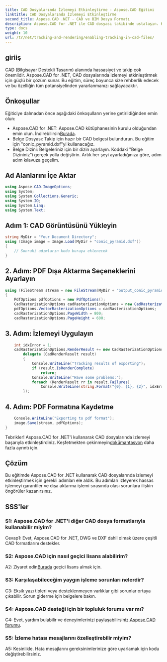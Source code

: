 ```yaml
---
title: CAD Dosyalarında İzlemeyi Etkinleştirme - Aspose.CAD Eğitimi
linktitle: CAD Dosyalarında İzlemeyi Etkinleştirme
second_title: Aspose.CAD .NET - CAD ve BIM Dosya Formatı
description: Aspose.CAD for .NET ile CAD dosyası takibinde ustalaşın. Hassas işleme ve hata takibi için adım adım kılavuzumuzu izleyin. Şimdi İndirin!
type: docs
weight: 10
url: /tr/net/tracking-and-rendering/enabling-tracking-in-cad-files/
---
```

## giriiş

CAD (Bilgisayar Destekli Tasarım) alanında hassasiyet ve takip çok önemlidir. Aspose.CAD for .NET, CAD dosyalarında izlemeyi etkinleştirmek için güçlü bir çözüm sunar. Bu eğitim, süreç boyunca size rehberlik edecek ve bu özelliğin tüm potansiyelinden yararlanmanızı sağlayacaktır.

## Önkoşullar

Eğiticiye dalmadan önce aşağıdaki önkoşulların yerine getirildiğinden emin olun:
-  Aspose.CAD for .NET: Aspose.CAD kütüphanesinin kurulu olduğundan emin olun. İndirebilirsin[Burada](https://releases.aspose.com/cad/net/).
- Belge Dosyası: Takip için hazır bir CAD belgesi bulundurun. Bu eğitim için "conic_pyramid.dxf"yi kullanacağız.
- Belge Dizini: Belgeleriniz için bir dizin ayarlayın. Koddaki "Belge Dizininiz"i gerçek yolla değiştirin.
Artık her şeyi ayarladığınıza göre, adım adım kılavuza geçelim.

## Ad Alanlarını İçe Aktar

```csharp
using Aspose.CAD.ImageOptions;
using System;
using System.Collections.Generic;
using System.IO;
using System.Linq;
using System.Text;
```

## Adım 1: CAD Görüntüsünü Yükleyin

```csharp
string MyDir = "Your Document Directory";
using (Image image = Image.Load(MyDir + "conic_pyramid.dxf"))
{
    // Sonraki adımların kodu buraya eklenecek
}
```

## 2. Adım: PDF Dışa Aktarma Seçeneklerini Ayarlayın

```csharp
using (FileStream stream = new FileStream(MyDir + "output_conic_pyramid.pdf", FileMode.Create))
{
    PdfOptions pdfOptions = new PdfOptions();
    CadRasterizationOptions cadRasterizationOptions = new CadRasterizationOptions();
    pdfOptions.VectorRasterizationOptions = cadRasterizationOptions;
    cadRasterizationOptions.PageWidth = 800;
    cadRasterizationOptions.PageHeight = 600;
```

## 3. Adım: İzlemeyi Uygulayın

```csharp
    int idxError = 1;
    cadRasterizationOptions.RenderResult += new CadRasterizationOptions.CadRenderHandler(
        delegate (CadRenderResult result)
        {
            Console.WriteLine("Tracking results of exporting");
            if (result.IsRenderComplete)
                return;
            Console.WriteLine("Have some problems:");
            foreach (RenderResult rr in result.Failures)
                Console.WriteLine(string.Format("{0}. {1}, {2}", idxError++, rr.RenderCode.ToString(), rr.Message));
        });
```

## 4. Adım: PDF Formatına Kaydetme

```csharp
    Console.WriteLine("Exporting to pdf format");
    image.Save(stream, pdfOptions);
}
```

 Tebrikler! Aspose.CAD for .NET'i kullanarak CAD dosyalarında izlemeyi başarıyla etkinleştirdiniz. Keşfetmekten çekinmeyin[dokümantasyon](https://reference.aspose.com/cad/net/) daha fazla ayrıntı için.

## Çözüm

Bu eğitimde Aspose.CAD for .NET kullanarak CAD dosyalarında izlemeyi etkinleştirmek için gerekli adımları ele aldık. Bu adımları izleyerek hassas işlemeyi garantiler ve dışa aktarma işlemi sırasında olası sorunlara ilişkin öngörüler kazanırsınız.

## SSS'ler

### S1: Aspose.CAD for .NET'i diğer CAD dosya formatlarıyla kullanabilir miyim?

Cevap1: Evet, Aspose.CAD for .NET, DWG ve DXF dahil olmak üzere çeşitli CAD formatlarını destekler.

### S2: Aspose.CAD için nasıl geçici lisans alabilirim?

 A2: Ziyaret edin[Burada](https://purchase.aspose.com/temporary-license/) geçici lisans almak için.

### S3: Karşılaşabileceğim yaygın işleme sorunları nelerdir?

C3: Eksik yazı tipleri veya desteklenmeyen varlıklar gibi sorunlar ortaya çıkabilir. Sorun giderme için belgelere bakın.

### S4: Aspose.CAD desteği için bir topluluk forumu var mı?

 C4: Evet, yardım bulabilir ve deneyimlerinizi paylaşabilirsiniz.[Aspose.CAD forumu](https://forum.aspose.com/c/cad/19).

### S5: İzleme hatası mesajlarını özelleştirebilir miyim?

A5: Kesinlikle. Hata mesajlarını gereksinimlerinize göre uyarlamak için kodu değiştirebilirsiniz.